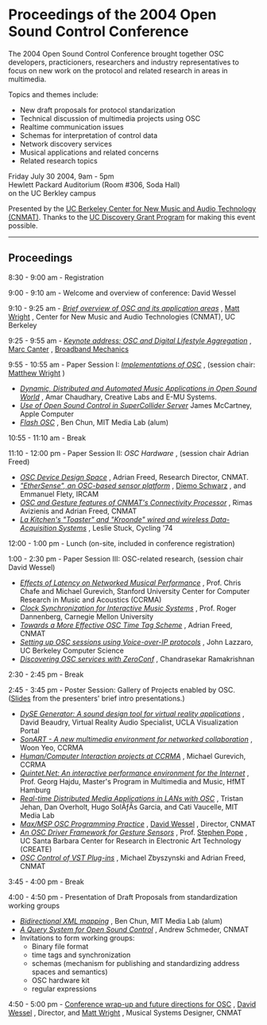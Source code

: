 # Proceedings of the 2004 Open Sound Control Conference

The 2004 Open Sound Control Conference brought together OSC
developers, practicioners, researchers and industry representatives to
focus on new work on the protocol and related research in areas in
multimedia.

Topics and themes include:

-   New draft proposals for protocol standarization
-   Technical discussion of multimedia projects using OSC
-   Realtime communication issues
-   Schemas for interpretation of control data
-   Network discovery services
-   Musical applications and related concerns
-   Related research topics

Friday July 30 2004, 9am - 5pm  
Hewlett Packard Auditorium (Room \#306, Soda Hall)  
on the UC Berkley campus

Presented by the [UC Berkeley Center for New Music and Audio Technology
(CNMAT)](http://cnmat.berkeley.edu/).
Thanks to the [UC Discovery Grant Program](http://ucdiscoverygrant.org/)
for making this event possible.

------------------------------------------------------------------------

## Proceedings

8:30 - 9:00 am - Registration

9:00 - 9:10 am - Welcome and overview of conference: David Wessel

9:10 - 9:25 am - *[Brief overview of OSC and its application
areas](publications/2004-Brief-Overview-of-OSC-and-its-Application-Areas.html)*
, [Matt Wright](http://www.cnmat.berkeley.edu/~matt) , Center for New
Music and Audio Technologies (CNMAT), UC Berkeley

9:25 - 9:55 am - *[Keynote address: OSC and Digital Lifestyle
Aggregation](publications/keynote-address-osc-and-digital-lifestyle-aggregation
"reference on Keynote address: OSC and Digital Lifestyle
Aggregation")* , [Marc Canter](http://marc.canter.com/) , [Broadband
Mechanics](http://www.broadbandmechanics.com/)

9:55 - 10:55 am - Paper Session I: *[Implementations of
OSC](publication/implementations-osc "reference on Implementations of
OSC")* , (session chair: [Matthew
Wright](http://www.cnmat.berkeley.edu/~matt) )

-   *[Dynamic, Distributed and Automated Music Applications in Open
    Sound
    World](publication/dynamic-distributed-and-automated-music-applications-open-sound-world
    "reference on Dynamic, Distributed and Automated Music
    Applications in Open Sound World")* , Amar Chaudhary, Creative
    Labs and E-MU Systems.
-   *[Use of Open Sound Control in SuperCollider
    Server](publication/use-open-sound-control-supercollider-server
    "reference on Use of Open Sound Control in SuperCollider Server")*
    James McCartney, Apple Computer
-   *[Flash OSC](publication/flash-osc "reference on Flash OSC")* ,
    Ben Chun, MIT Media Lab (alum)

10:55 - 11:10 am - Break

11:10 - 12:00 pm - Paper Session II: *OSC Hardware* , (session chair
Adrian Freed)

-   *[OSC Device Design Space](publication/osc-device-design-space
    "reference on OSC Device Design Space")* , Adrian Freed, Research
    Director, CNMAT.
-   *[\"EtherSense\", an OSC-based sensor
    platform](publication/ethersense-osc-based-sensor-platform
    "reference on ")* , [Diemo
    Schwarz](http://www.ircam.fr/equipes/analyse-synthese/schwarz) ,
    and Emmanuel Flety, IRCAM
-   *[OSC and Gesture features of CNMAT\'s Connectivity
    Processor](publication/osc-and-gesture-features-cnmats-connectivity-processor
    "reference on OSC and Gesture features of CNMAT's Connectivity
    Processor")* , Rimas Avizienis and Adrian Freed, CNMAT
-   *[La Kitchen\'s \"Toaster\" and \"Kroonde\" wired and wireless
    Data-Acquisition
    Systems](publication/la-kitchens-toaster-and-kroonde-wired-and-wireless-data-acquisition-systems
    "reference on La Kitchen's ")* , Leslie Stuck, Cycling \'74

12:00 - 1:00 pm - Lunch (on-site, included in conference registration)

1:00 - 2:30 pm - Paper Session III: OSC-related research, (session chair
David Wessel)

-   *[Effects of Latency on Networked Musical
    Performance](publication/effects-latency-networked-musical-performance
    "reference on Effects of Latency on Networked Musical
    Performance")* , Prof. Chris Chafe and Michael Gurevich, Stanford
    University Center for Computer Research in Music and Acoustics
    (CCRMA)
-   *[Clock Synchronization for Interactive Music
    Systems](publication/clock-synchronization-interactive-music-systems
    "reference on Clock Synchronization for Interactive Music
    Systems")* , Prof. Roger Dannenberg, Carnegie Mellon University
-   *[Towards a More Effective OSC Time Tag
    Scheme](publication/towards-more-effective-osc-time-tag-scheme
    "reference on Towards a More Effective OSC Time Tag Scheme")* ,
    Adrian Freed, CNMAT
-   *[Setting up OSC sessions using Voice-over-IP
    protocols](publication/setting-osc-sessions-using-voice-over-ip-protocols
    "reference on Setting up OSC sessions using Voice-over-IP
    protocols")* , John Lazzaro, UC Berkeley Computer Science
-   *[Discovering OSC services with
    ZeroConf](publication/discovering-osc-services-zeroconf "reference
    on Discovering OSC services with ZeroConf")* , Chandrasekar
    Ramakrishnan

2:30 - 2:45 pm - Break

2:45 - 3:45 pm - Poster Session: Gallery of Projects enabled by OSC.
([Slides](files/2004-OSC-Conf-poster-intro-slides.pdf) from the
presenters' brief intro presentations.)

-   *[DySE Generator: A sound design tool for virtual reality
    applications](publication/dyse-generator-sound-design-tool-virtual-reality-applications
    "reference on DySE Generator: A sound design tool for virtual
    reality applications")* , David Beaudry, Virtual Reality Audio
    Specialist, UCLA Visualization Portal
-   *[SonART - A new multimedia environment for networked
    collaboration](publication/sonart-new-multimedia-environment-networked-collaboration
    "reference on SonART - A new multimedia environment for networked
    collaboration")* , Woon Yeo, CCRMA
-   *[Human/Computer Interaction projects at
    CCRMA](publication/human-computer-interaction-projects-ccrma
    "reference on Human/Computer Interaction projects at CCRMA")* ,
    Michael Gurevich, CCRMA
-   *[Quintet.Net: An interactive performance environment for the
    Internet](publication/quintet-net-interactive-performance-environment-internet
    "reference on Quintet.Net: An interactive performance environment
    for the Internet")* , Prof. Georg Hajdu, Master\'s Program in
    Multimedia and Music, HfMT Hamburg
-   *[Real-time Distributed Media Applications in LANs with
    OSC](publication/real-time-distributed-media-applications-lans-osc
    "reference on Real-time Distributed Media Applications in LANs
    with OSC")* , Tristan Jehan, Dan Overholt, Hugo SolÃƒÂ­s Garcia,
    and Cati Vaucelle, MIT Media Lab
-   *[Max/MSP OSC Programming
    Practice](publication/max-msp-programming-practice-osc "reference
    on Max/MSP OSC Programming Practice")* , [David
    Wessel](http://www.cnmat.berkeley.edu/~wessel) , Director, CNMAT
-   *[An OSC Driver Framework for Gesture
    Sensors](publication/osc-driver-framework-gesture-sensors
    "reference on An OSC Driver Framework for Gesture Sensors")* ,
    Prof. [Stephen Pope](http://create.ucsb.edu/~stp) , UC Santa
    Barbara Center for Research in Electronic Art Technology (CREATE)
-   *[OSC Control of VST
    Plug-ins](publication/osc-control-vst-plug-ins-0 "reference on OSC
    Control of VST Plug-ins")* , Michael Zbyszynski and Adrian Freed,
    CNMAT

3:45 - 4:00 pm - Break

4:00 - 4:50 pm - Presentation of Draft Proposals from standardization
working groups

-   *[Bidirectional XML mapping](publication/bidirectional-xml-mapping
    "reference on Bidirectional XML mapping")* , Ben Chun, MIT Media
    Lab (alum)
-   *[A Query System for Open Sound
    Control](publication/query-system-open-sound-control "reference on
    A Query System for Open Sound Control")* , Andrew Schmeder, CNMAT
-   Invitations to form working groups:
    -   Binary file format
    -   time tags and synchronization
    -   schemas (mechanism for publishing and standardizing address
        spaces and semantics)
    -   OSC hardware kit
    -   regular expressions

4:50 - 5:00 pm - [Conference wrap-up and future directions for
OSC](publication/future-directions-osc "reference on Conference
wrap-up and future directions for OSC") , [David
Wessel](http://www.cnmat.berkeley.edu/~wessel) , Director, and [Matt
Wright](http://www.cnmat.berkeley.edu/~matt) , Musical Systems
Designer, CNMAT

